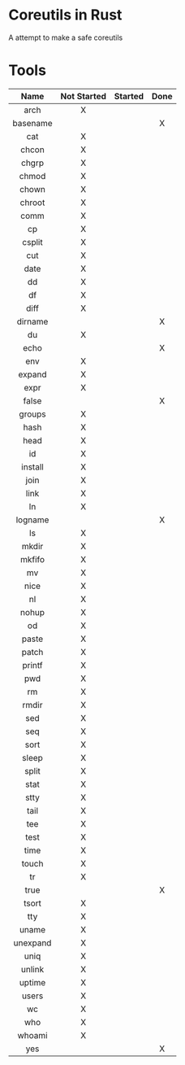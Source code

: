 # Coreutils in Rust
A attempt to make a safe coreutils

# Tools
|   Name   | Not Started | Started | Done |
|:--------:|:-----------:|:-------:|:----:|
|   arch   |      X      |         |      |
| basename |             |         |   X  |
|    cat   |      X      |         |      |
|   chcon  |      X      |         |      |
|   chgrp  |      X      |         |      |
|   chmod  |      X      |         |      |
|   chown  |      X      |         |      |
|  chroot  |      X      |         |      |
|   comm   |      X      |         |      |
|    cp    |      X      |         |      |
|  csplit  |      X      |         |      |
|    cut   |      X      |         |      |
|   date   |      X      |         |      |
|    dd    |      X      |         |      |
|    df    |      X      |         |      |
|   diff   |      X      |         |      |
|  dirname |             |         |   X  |
|    du    |      X      |         |      |
|   echo   |             |         |   X  |
|    env   |      X      |         |      |
|  expand  |      X      |         |      |
|   expr   |      X      |         |      |
|   false  |             |         |   X  |
|  groups  |      X      |         |      |
|   hash   |      X      |         |      |
|   head   |      X      |         |      |
|    id    |      X      |         |      |
|  install |      X      |         |      |
|   join   |      X      |         |      |
|   link   |      X      |         |      |
|    ln    |      X      |         |      |
|  logname |             |         |   X  |
|    ls    |      X      |         |      |
|   mkdir  |      X      |         |      |
|  mkfifo  |      X      |         |      |
|    mv    |      X      |         |      |
|   nice   |      X      |         |      |
|    nl    |      X      |         |      |
|   nohup  |      X      |         |      |
|    od    |      X      |         |      |
|   paste  |      X      |         |      |
|   patch  |      X      |         |      |
|  printf  |      X      |         |      |
|    pwd   |      X      |         |      |
|    rm    |      X      |         |      |
|   rmdir  |      X      |         |      |
|    sed   |      X      |         |      |
|    seq   |      X      |         |      |
|   sort   |      X      |         |      |
|   sleep  |      X      |         |      |
|   split  |      X      |         |      |
|   stat   |      X      |         |      |
|   stty   |      X      |         |      |
|   tail   |      X      |         |      |
|    tee   |      X      |         |      |
|   test   |      X      |         |      |
|   time   |      X      |         |      |
|   touch  |      X      |         |      |
|    tr    |      X      |         |      |
|   true   |             |         |   X  |
|   tsort  |      X      |         |      |
|    tty   |      X      |         |      |
|   uname  |      X      |         |      |
| unexpand |      X      |         |      |
|   uniq   |      X      |         |      |
|  unlink  |      X      |         |      |
|  uptime  |      X      |         |      |
|   users  |      X      |         |      |
|    wc    |      X      |         |      |
|    who   |      X      |         |      |
|  whoami  |      X      |         |      |
|    yes   |             |         |   X  |
